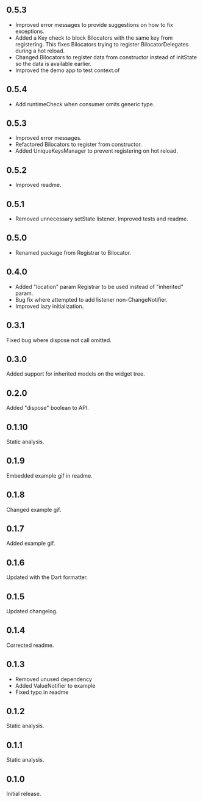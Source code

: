 ## 0.5.3
- Improved error messages to provide suggestions on how to fix exceptions.
- Added a Key check to block Bilocators with the same key from registering. This fixes Bilocators 
trying to register BilocatorDelegates during a hot reload.
- Changed Bilocators to register data from constructor instead of initState so the data is 
available earlier.
- Improved the demo app to test context.of

## 0.5.4
- Add runtimeCheck when consumer omits generic type.

## 0.5.3
- Improved error messages.
- Refactored Bilocators to register from constructor.
- Added UniqueKeysManager to prevent registering on hot reload.

## 0.5.2
- Improved readme.

## 0.5.1
- Removed unnecessary setState listener. Improved tests and readme.

## 0.5.0
- Renamed package from Registrar to Bilocator.

## 0.4.0 
- Added "location" param Registrar to be used instead of "inherited" param.
- Bug fix where attempted to add listener non-ChangeNotifier.
- Improved lazy initialization.

## 0.3.1
Fixed bug where dispose not call omitted.

## 0.3.0
Added support for inherited models on the widget tree.

## 0.2.0
Added "dispose" boolean to API.

## 0.1.10
Static analysis.

## 0.1.9
Embedded example gif in readme.

## 0.1.8
Changed example gif.

## 0.1.7
Added example gif.

## 0.1.6
Updated with the Dart formatter.

## 0.1.5
Updated changelog.

## 0.1.4
Corrected readme.

## 0.1.3
- Removed unused dependency
- Added ValueNotifier to example
- Fixed typo in readme

## 0.1.2
Static analysis.

## 0.1.1
Static analysis.

## 0.1.0
Initial release.
